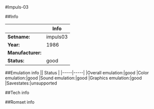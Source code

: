 #Impuls-03

##Info

||Info|
|-----|-----|
|**Setname:**|impuls03
|**Year:**|1986
|**Manufacturer:**|<unknown>
|**Status:**|good

##Emulation info
|| Status |
|-----|-----|
|Overall emulation:|good
|Color emulation:|good
|Sound emulation:|good
|Graphics emulation:|good
|Savestates:|unsupported

##Tech info

##Romset info

<!--- START OF EDITED COMMENT DO NOT TOUCH TEXT ABOVE-->
